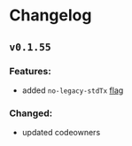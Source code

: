 # Changelog

## `v0.1.55`

### Features:

- added `no-legacy-stdTx` [flag](https://github.com/tendermint/vue/commit/01a05ee0106c87824f157b7bda6361cff0218bed)

### Changed:

- updated codeowners
